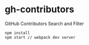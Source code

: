 # gh-contributors
GitHub Contributors Search and Filter

```
npm install
npm start // webpack dev server
```
